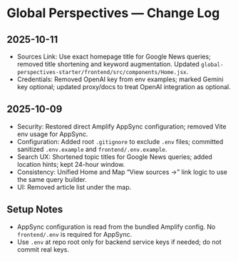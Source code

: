 # Global Perspectives — Change Log

## 2025-10-11
- Sources Link: Use exact homepage title for Google News queries; removed title shortening and keyword augmentation. Updated `global-perspectives-starter/frontend/src/components/Home.jsx`.
- Credentials: Removed OpenAI key from env examples; marked Gemini key optional; updated proxy/docs to treat OpenAI integration as optional.

## 2025-10-09
- Security: Restored direct Amplify AppSync configuration; removed Vite env usage for AppSync.
- Configuration: Added root `.gitignore` to exclude `.env` files; committed sanitized `.env.example` and `frontend/.env.example`.
- Search UX: Shortened topic titles for Google News queries; added location hints; kept 24-hour window.
- Consistency: Unified Home and Map “View sources →” link logic to use the same query builder.
- UI: Removed article list under the map.

## Setup Notes
- AppSync configuration is read from the bundled Amplify config. No `frontend/.env` is required for AppSync.
- Use `.env` at repo root only for backend service keys if needed; do not commit real keys.